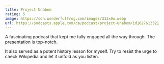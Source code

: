 ```yaml
---
title: Project Unabom
rating: 5
image: https://cdn.wonderfulfrog.com/images/313x0w.webp
url: https://podcasts.apple.com/ca/podcast/project-unabom/id1627613321
---
```


A fascinating podcast that kept me fully engaged all the way through. The presentation is top-notch.

It also served as a potent history lesson for myself. Try to resist the urge to check Wikipedia and let it unfold as you listen.
